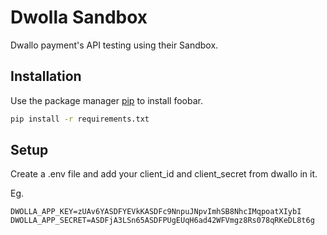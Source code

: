 # Dwolla Sandbox
Dwallo payment's API testing using their Sandbox.

## Installation

Use the package manager [pip](https://pip.pypa.io/en/stable/) to install foobar.

```bash
pip install -r requirements.txt
```

## Setup

Create a .env file and add your client_id and client_secret from dwallo in it.

Eg.
```
DWOLLA_APP_KEY=zUAv6YASDFYEVkKASDFc9NnpuJNpvImhSB8NhcIMqpoatXIybI
DWOLLA_APP_SECRET=ASDFjA3LSn65ASDFPUgEUqH6ad42WFVmgz8Rs078qRKeDL8t6g
```
